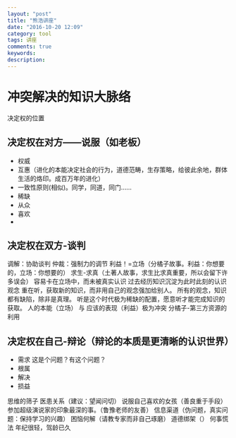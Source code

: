 ```yaml
---
layout: "post"
title: "熊浩讲座"
date: "2016-10-20 12:09"
category: tool
tags: 讲座
comments: true
keywords:
description:
---
```


# 冲突解决的知识大脉络

决定权的位置

## 决定权在对方——说服（如老板）

- 权威
- 互惠（进化的本能决定社会的行为，道德范畴，生存策略，给彼此余地，群体生活的烙印。成百万年的进化）
- 一致性原则(相似)。同学，同道，同门……
- 稀缺
- 从众
- 喜欢
-
## 决定权在双方-谈判

调解：协助谈判
仲裁：强制力的调节
利益！=立场（分橘子故事。利益：你想要的，立场：你想要的）
求生-求真（土著人故事，求生比求真重要，所以会留下许多误会）
容易卡在立场中，而未被真实认识
过去经历知识沉淀为此时此刻的认识观念
重在听，获取新的知识，而非用自己的观念强加给别人。
所有的观念，知识都有缺陷，除非是真理。
听是这个时代极为稀缺的配置，愿意听才能完成知识的获取。
人的本能（立场） 与 应该的表现（利益）极为冲突
分橘子-第三方资源的利用

## 决定权在自己-辩论（辩论的本质是更清晰的认识世界）

- 需求 这是个问题？有这个问题？
- 根属
- 解决
- 损益

思维的筛子
医患关系（建议：望闻问切）
说服自己喜欢的女孩（善良重于手段）
参加超级演说家的印象最深的事。（鲁豫老师的友善）
信息渠道（伪问题，真实问题：保持学习的兴趣）
困恼何解（请教专家而非自己琢磨）
道德绑架（）
何事慌法
年纪很轻，驾龄已久
